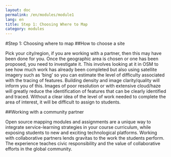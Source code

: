 ```yaml
---
layout: doc
permalink: /en/modules/module1 
lang: en
title: Step 1: Choosing Where to Map
category: modules
---
```

#Step 1: Choosing where to map
##How to choose a site

Pick your city/region, if you are working with a partner, then this may have been done for you.  Once the geographic area is chosen or one has been proposed, you need to investigate it.  This involves looking at it in OSM to see how much work has already been completed but also using satellite imagery such as ‘bing’ so you can estimate the level of difficulty associated with the tracing of features.  Building density and image clarity/quality will inform you of this.  Images of poor resolution or with extensive cloud/haze will greatly reduce the identification of features that can be clearly identified and traced.   Without a clear idea of the level of work needed to complete the area of interest, it will be difficult to assign to students.



##Working with a community partner

Open source mapping modules and assignments are a unique way to integrate service-learning strategies in your course curriculum, while exposing students to new and exciting technological platforms. Working with collaborative partners lends gravitas to the work the students perform. The experience teaches civic responsibility and the value of collaborative efforts in the global community.
